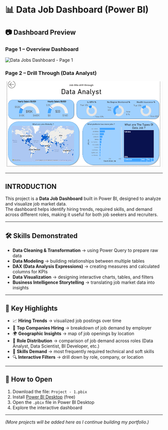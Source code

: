 # 📊 Data Job Dashboard (Power BI)

## 📷 Dashboard Preview

### Page 1 – Overview Dashboard
![Data Jobs Dashboard - Page 1](./PowerBI/Project-1%20page-1.png)

### Page 2 – Drill Through (Data Analyst)
![Data Jobs Dashboard - Page 2](./PowerBI/Project-1%20page-2.png)

---

## INTRODUCTION 
This project is a **Data Job Dashboard** built in Power BI, designed to analyze and visualize job market data.  
The dashboard helps identify hiring trends, required skills, and demand across different roles, making it useful for both job seekers and recruiters.  

---

## 🛠 Skills Demonstrated
- **Data Cleaning & Transformation** → using Power Query to prepare raw data  
- **Data Modeling** → building relationships between multiple tables  
- **DAX (Data Analysis Expressions)** → creating measures and calculated columns for KPIs  
- **Data Visualization** → designing interactive charts, tables, and filters  
- **Business Intelligence Storytelling** → translating job market data into insights  

---

## 🌟 Key Highlights
- 📈 **Hiring Trends** → visualized job postings over time  
- 🏢 **Top Companies Hiring** → breakdown of job demand by employer  
- 🌍 **Geographic Insights** → map of job openings by location  
- 💼 **Role Distribution** → comparison of job demand across roles (Data Analyst, Data Scientist, BI Developer, etc.)  
- 🧩 **Skills Demand** → most frequently required technical and soft skills  
- 🔍 **Interactive Filters** → drill down by role, company, or location  

---

## 📌 How to Open
1. Download the file: `Project - 1.pbix`  
2. Install [Power BI Desktop](https://powerbi.microsoft.com/desktop/) (free)  
3. Open the `.pbix` file in Power BI Desktop  
4. Explore the interactive dashboard  


---

*(More projects will be added here as I continue building my portfolio.)*



